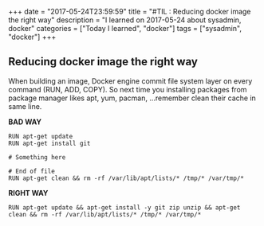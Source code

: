 +++
date = "2017-05-24T23:59:59"
title = "#TIL : Reducing docker image the right way"
description = "I learned on 2017-05-24 about sysadmin, docker"
categories = ["Today I learned", "docker"]
tags = ["sysadmin", "docker"]
+++



## Reducing docker image the right way

When building an image, Docker engine commit file system layer on every command (RUN, ADD, COPY). So next time you installing packages from package manager likes apt, yum, pacman, ...remember clean their cache in same line.

**BAD WAY**

```
RUN apt-get update
RUN apt-get install git

# Something here

# End of file
RUN apt-get clean && rm -rf /var/lib/apt/lists/* /tmp/* /var/tmp/*
```

**RIGHT WAY**

```
RUN apt-get update && apt-get install -y git zip unzip && apt-get clean && rm -rf /var/lib/apt/lists/* /tmp/* /var/tmp/*
```
